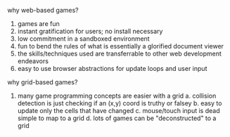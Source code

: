 why web-based games?

1. games are fun
2. instant gratification for users; no install necessary
3. low commitment in a sandboxed environment
4. fun to bend the rules of what is essentially a glorified document viewer
5. the skills/techniques used are transferrable to other web development endeavors
6. easy to use browser abstractions for update loops and user input

why grid-based games?

1. many game programming concepts are easier with a grid
   a. collision detection is just checking if an (x,y) coord is truthy or falsey
   b. easy to update only the cells that have changed
   c. mouse/touch input is dead simple to map to a grid
   d. lots of games can be "deconstructed" to a grid
